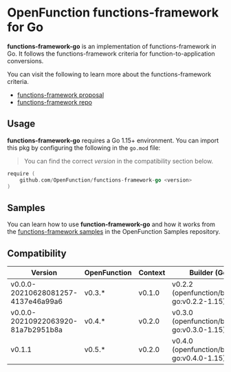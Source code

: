# OpenFunction functions-framework for Go



**functions-framework-go** is an implementation of functions-framework in Go. It follows the functions-framework criteria for function-to-application conversions.

You can visit the following to learn more about the functions-framework criteria.

- [functions-framework proposal](https://github.com/OpenFunction/OpenFunction/blob/main/docs/proposals/202105_add_function_framework.md#function-context)
- [functions-framework repo](https://github.com/OpenFunction/functions-framework)

## Usage

**functions-framework-go** requires a Go 1.15+ environment. You can import this pkg by configuring the following in the `go.mod` file:

> You can find the correct *version* in the compatibility section below.

```go
require (
	github.com/OpenFunction/functions-framework-go <version>
)
```

## Samples

You can learn how to use **function-framework-go** and how it works from the [functions-framework samples](https://github.com/OpenFunction/samples#functions-framework-samples) in the OpenFunction Samples repository.

## Compatibility

| Version                            | OpenFunction | Context | Builder (Go)                                 |
| ---------------------------------- | ------------ | ------- | -------------------------------------------- |
| v0.0.0-20210628081257-4137e46a99a6 | v0.3.*       | v0.1.0  | v0.2.2 (openfunction/builder-go:v0.2.2-1.15) |
| v0.0.0-20210922063920-81a7b2951b8a | v0.4.*       | v0.2.0  | v0.3.0 (openfunction/builder-go:v0.3.0-1.15) |
| v0.1.1                             | v0.5.*       | v0.2.0  | v0.4.0 (openfunction/builder-go:v0.4.0-1.15) |
